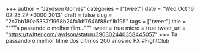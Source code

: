 
+++
author = "Jaydson Gomes"
categories = ["tweet"]
date = "Wed Oct 16 02:25:27 +0000 2013"
draft = false
slug = "2c7bb180e5337f1968b24fa1df7646f88df1b195"
tags = ["tweet"]
title = """Ta passando o melhor film..."""
tweet = true
micro = true
tweet_url = "https://twitter.com/jaydson/status/390302440358445057"
+++
Ta passando o melhor filme dos últimos 200 anos no FX #FightClub
